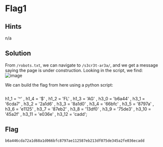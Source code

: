 # Flag1

## Hints
n/a

## Solution
From `/robots.txt`, we can navigate to `/s3cr3t-ar3a/`, and we get a message saying the page is under construction. Looking in the script, we find:  
![image](https://i.imgur.com/SiEdvoj.png)  

We can build the flag from here using a python script:

```python
```

h1_1 = '^'
, h1_4 = '$'
, h1_2 = 'FL'
, h1_3 = 'AG'
, h3_0 = 'b6a44'
, h3_1 = '6cda7'
, h3_2 = '2a1d6'
, h3_3 = '8a1d0'
, h3_4 = '66bfc'
, h3_5 = '8797a'
, h3_6 = 'e1125'
, h3_7 = '87eb2'
, h3_8 = '13df0'
, h3_9 = '75de3'
, h3_10 = '45a2f'
, h3_11 = 'e036e'
, h3_12 = 'cadd';

## Flag
`b6a446cda72a1d68a1d066bfc8797ae112587eb213df075de345a2fe036ecadd`
